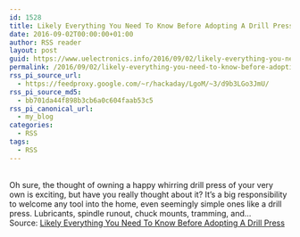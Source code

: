 ```yaml
---
id: 1528
title: Likely Everything You Need To Know Before Adopting A Drill Press
date: 2016-09-02T00:00:00+01:00
author: RSS reader
layout: post
guid: https://www.uelectronics.info/2016/09/02/likely-everything-you-need-to-know-before-adopting-a-drill-press/
permalink: /2016/09/02/likely-everything-you-need-to-know-before-adopting-a-drill-press/
rss_pi_source_url:
  - https://feedproxy.google.com/~r/hackaday/LgoM/~3/d9b3LGo3JmU/
rss_pi_source_md5:
  - bb701da44f898b3cb6a0c604faab53c5
rss_pi_canonical_url:
  - my_blog
categories:
  - RSS
tags:
  - RSS
---
```

&#013;  
Oh sure, the thought of owning a happy whirring drill press of your very own is exciting, but have you really thought about it? It’s a big responsibility to welcome any tool into the home, even seemingly simple ones like a drill press. Lubricants, spindle runout, chuck mounts, tramming, and…&#013;  
Source: <a href="https://feedproxy.google.com/~r/hackaday/LgoM/~3/d9b3LGo3JmU/" target="_blank">Likely Everything You Need To Know Before Adopting A Drill Press</a>